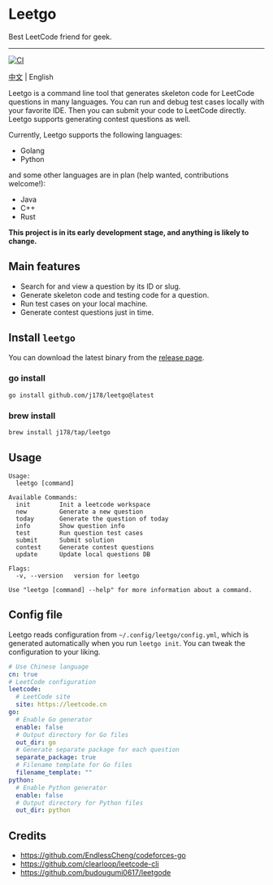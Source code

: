 # Leetgo

Best LeetCode friend for geek.

---

[![CI](https://github.com/j178/leetgo/actions/workflows/ci.yaml/badge.svg)](https://github.com/j178/leetgo/actions/workflows/ci.yaml)

[中文](./README_zh.md) | English

Leetgo is a command line tool that generates skeleton code for LeetCode questions in many languages. You can run and debug test cases locally with your favorite IDE.
Then you can submit your code to LeetCode directly.
Leetgo supports generating contest questions as well.

Currently, Leetgo supports the following languages:
- Golang
- Python

and some other languages are in plan (help wanted, contributions welcome!):
- Java
- C++
- Rust

**This project is in its early development stage, and anything is likely to change.**

## Main features

- Search for and view a question by its ID or slug.
- Generate skeleton code and testing code for a question.
- Run test cases on your local machine.
- Generate contest questions just in time.

## Install `leetgo`

You can download the latest binary from the [release page](https://github.com/j178/leetgo/releases).

### go install

```shell
go install github.com/j178/leetgo@latest
```

### brew install

```shell
brew install j178/tap/leetgo
```

## Usage
<!-- BEGIN USAGE -->
```
Usage:
  leetgo [command]

Available Commands:
  init        Init a leetcode workspace
  new         Generate a new question
  today       Generate the question of today
  info        Show question info
  test        Run question test cases
  submit      Submit solution
  contest     Generate contest questions
  update      Update local questions DB

Flags:
  -v, --version   version for leetgo

Use "leetgo [command] --help" for more information about a command.
```
<!-- END USAGE -->

## Config file

Leetgo reads configuration from `~/.config/leetgo/config.yml`, which is generated automatically when you run `leetgo init`.
You can tweak the configuration to your liking.

<!-- BEGIN CONFIG -->
```yaml
# Use Chinese language
cn: true
# LeetCode configuration
leetcode:
  # LeetCode site
  site: https://leetcode.cn
go:
  # Enable Go generator
  enable: false
  # Output directory for Go files
  out_dir: go
  # Generate separate package for each question
  separate_package: true
  # Filename template for Go files
  filename_template: ""
python:
  # Enable Python generator
  enable: false
  # Output directory for Python files
  out_dir: python
```
<!-- END CONFIG -->

## Credits

- https://github.com/EndlessCheng/codeforces-go
- https://github.com/clearloop/leetcode-cli
- https://github.com/budougumi0617/leetgode
